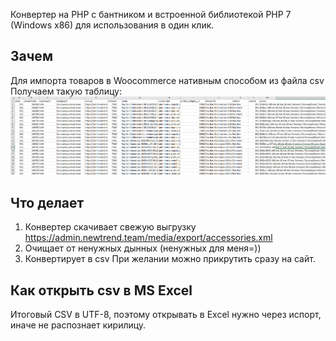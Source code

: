 Конвертер на PHP с бантником и встроенной библиотекой PHP 7 (Windows x86) для использования в один клик.

Зачем
---
Для импорта товаров в Woocommerce нативным способом из файла csv
Получаем такую таблицу:
 ![Image of data](https://github.com/andreisizyi/Converter-NewTrend/blob/master/data.png)

Что делает
---
1. Конвертер скачивает свежую выгрузку https://admin.newtrend.team/media/export/accessories.xml
2. Очищает от ненужных дынных (ненужных для меня=))
3. Конвертирует в csv
При желании можно прикрутить сразу на сайт.

Как открыть csv в MS Excel
---

Итоговый CSV в UTF-8, поэтому открывать в Excel нужно через испорт, иначе не распознает кирилицу.
